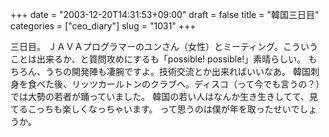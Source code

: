 +++
date = "2003-12-20T14:31:53+09:00"
draft = false
title = "韓国三日目"
categories = ["ceo_diary"]
slug = "1031"
+++

三日目。
ＪＡＶＡプログラマーのユンさん（女性）とミーティング。こういうことは出来るか、と質問攻めにするも「possible! possible!」素晴らしい。
もちろん、うちの開発陣も凄腕ですよ。技術交流とか出来ればいいなあ。
韓国刺身を食べた後、リッツカールトンのクラブへ。ディスコ（って今でも言うの？）では大勢の若者が踊っていました。
韓国の若い人はなんか生き生きしてて、見てるこっちも楽しくなっちゃいます。
って思うのは僕が年を取ったせいでしょうか。
